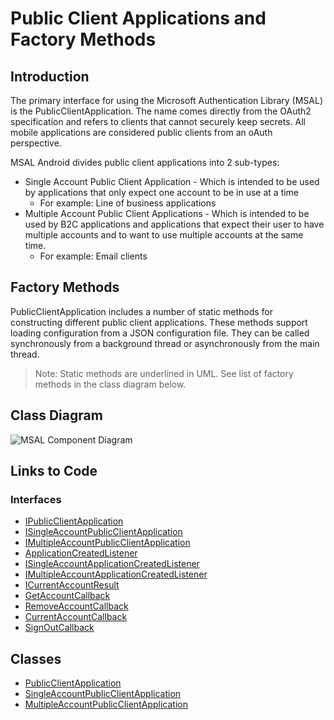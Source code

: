 # Public Client Applications and Factory Methods

## Introduction

The primary interface for using the Microsoft Authentication Library (MSAL) is the PublicClientApplication.  The name comes directly from the OAuth2 specification and refers to clients that cannot securely keep secrets.  All mobile applications are considered public clients from an oAuth perspective.  

MSAL Android divides public client applications into 2 sub-types:

- Single Account Public Client Application - Which is intended to be used by applications that only expect one account to be in use at a time
  - For example: Line of business applications
- Multiple Account Public Client Applications - Which is intended to be used by B2C applications and applications that expect their user to have multiple accounts and to want to use multiple accounts at the same time.
  - For example: Email clients

## Factory Methods

PublicClientApplication includes a number of static methods for constructing different public client applications.  These methods support loading configuration from a JSON configuration file.  They can be called synchronously from a background thread or asynchronously from the main thread.

> Note: Static methods are underlined in UML.  See list of factory methods in the class diagram below.

## Class Diagram

![MSAL Component Diagram](https://www.lucidchart.com/publicSegments/view/5a556d03-3098-45e7-b823-0d1df31fae70/image.png)

## Links to Code

### Interfaces

- [IPublicClientApplication](https://github.com/AzureAD/microsoft-authentication-library-for-android/blob/dev/msal/src/main/java/com/microsoft/identity/client/IPublicClientApplication.java)
- [ISingleAccountPublicClientApplication](https://github.com/AzureAD/microsoft-authentication-library-for-android/blob/dev/msal/src/main/java/com/microsoft/identity/client/ISingleAccountPublicClientApplication.java)
- [IMultipleAccountPublicClientApplication](https://github.com/AzureAD/microsoft-authentication-library-for-android/blob/dev/msal/src/main/java/com/microsoft/identity/client/IMultipleAccountPublicClientApplication.java)
- [ApplicationCreatedListener](https://github.com/AzureAD/microsoft-authentication-library-for-android/blob/dev/msal/src/main/java/com/microsoft/identity/client/IPublicClientApplication.java)
- [ISingleAccountApplicationCreatedListener](https://github.com/AzureAD/microsoft-authentication-library-for-android/blob/dev/msal/src/main/java/com/microsoft/identity/client/IPublicClientApplication.java)
- [IMultipleAccountApplicationCreatedListener](https://github.com/AzureAD/microsoft-authentication-library-for-android/blob/dev/msal/src/main/java/com/microsoft/identity/client/IPublicClientApplication.java)
- [ICurrentAccountResult](https://github.com/AzureAD/microsoft-authentication-library-for-android/blob/dev/msal/src/main/java/com/microsoft/identity/client/ICurrentAccountResult.java)
- [GetAccountCallback](https://github.com/AzureAD/microsoft-authentication-library-for-android/blob/1763b1cc08b503a99da0875c8c6bf20f5b940f79/msal/src/main/java/com/microsoft/identity/client/IMultipleAccountPublicClientApplication.java)
- [RemoveAccountCallback](https://github.com/AzureAD/microsoft-authentication-library-for-android/blob/1763b1cc08b503a99da0875c8c6bf20f5b940f79/msal/src/main/java/com/microsoft/identity/client/IMultipleAccountPublicClientApplication.java)
- [CurrentAccountCallback](https://github.com/AzureAD/microsoft-authentication-library-for-android/blob/1763b1cc08b503a99da0875c8c6bf20f5b940f79/msal/src/main/java/com/microsoft/identity/client/ISingleAccountPublicClientApplication.java)
- [SignOutCallback](https://github.com/AzureAD/microsoft-authentication-library-for-android/blob/1763b1cc08b503a99da0875c8c6bf20f5b940f79/msal/src/main/java/com/microsoft/identity/client/ISingleAccountPublicClientApplication.java)

## Classes

- [PublicClientApplication](https://github.com/AzureAD/microsoft-authentication-library-for-android/blob/dev/msal/src/main/java/com/microsoft/identity/client/PublicClientApplication.java)
- [SingleAccountPublicClientApplication](https://github.com/AzureAD/microsoft-authentication-library-for-android/blob/dev/msal/src/main/java/com/microsoft/identity/client/SingleAccountPublicClientApplication.java)
- [MultipleAccountPublicClientApplication](https://github.com/AzureAD/microsoft-authentication-library-for-android/blob/dev/msal/src/main/java/com/microsoft/identity/client/MultipleAccountPublicClientApplication.java)





